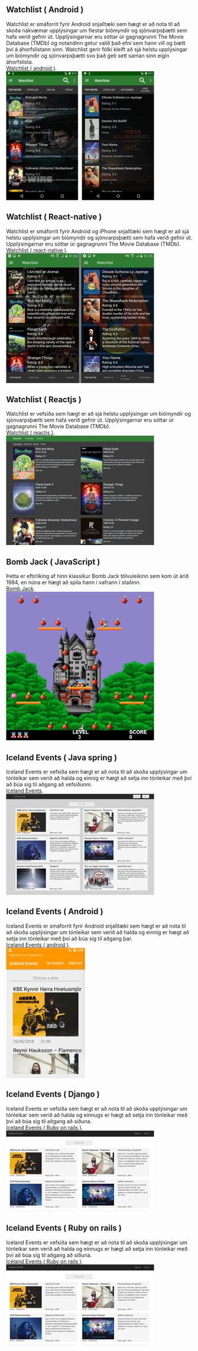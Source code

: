 ## Watchlist ( Android )
Watchlist er smáforrit fyrir Android snjalltæki sem hægt er að nota til að skoða nákvæmar upplýsingar um flestar bíómyndir og sjónvarpsþætti sem hafa verið gefnir út. Upplýsingarnar eru sóttar úr gagnagrunni The Movie Database (TMDb) og notandinn getur valið það efni sem hann vill og bætt því á áhorfslistann sinn. Watchlist gerir fólki kleift að sjá helstu upplýsingar um bíómyndir og sjónvarpsþætti svo það geti sett saman sinn eigin áhorfslista.   
[Watchlist ( android )](https://github.com/mej3hi/Watchlist-app).  
![Image](https://raw.githubusercontent.com/mej3hi/screenshot/master/small/mynd2S.PNG)

## Watchlist ( React-native )
Watchlist er smáforrit fyrir Android og iPhone snjalltæki sem hægt er að sjá helstu upplýsingar um bíómyndir og sjónvarpsþætti sem hafa verið gefnir út. Upplýsingarnar eru sóttar úr gagnagrunni The Movie Database (TMDb).  
[Watchlist ( react-native )](https://github.com/mej3hi/watchlist-react-native).  
![Image](https://raw.githubusercontent.com/mej3hi/screenshot/master/small/myndWRNS1.png) 

## Watchlist ( Reactjs )
Watchlist er vefsíða sem hægt er að sjá helstu upplýsingar um bíómyndir og sjónvarpsþætti sem hafa verið gefnir út. Upplýsingarnar eru sóttar úr gagnagrunni The Movie Database (TMDb).  
[Watchlist ( reactjs )](https://github.com/mej3hi/watchlist-reactjs).  
![Image](https://raw.githubusercontent.com/mej3hi/screenshot/master/small/myndW1S.PNG) 

## Bomb Jack ( JavaScript )
Þetta er eftirlíking af hinn klassíkur Bomb Jack tölvuleikinn sem kom út árið 1984, en núna er hægt að spila hann í vafrann í staðinn.  
[Bomb Jack](https://github.com/mej3hi/bombjack).  
![Image](https://raw.githubusercontent.com/mej3hi/screenshot/master/small/myndBJ3S.PNG) 

## Iceland Events ( Java spring )
Iceland Events er vefsíða sem hægt er að nota til að skoða upplýsingar um tónleikar sem verið að halda og einnig er hægt að setja inn tónleikar með því að búa sig til aðgang að vefsíðunni.  
[Iceland Events](https://github.com/mej3hi/tonlist).  
![Image](https://raw.githubusercontent.com/mej3hi/screenshot/master/small/myndIE1S.PNG) 

## Iceland Events ( Android )
Iceland Events er smáforrit fyrir Android snjalltæki sem hægt er að nota til að skoða upplýsingar um tónleikar sem verið að halda og einnig er hægt að setja inn tónleikar með því að búa sig til aðgang þar.  
[Iceland Events ( android )](https://github.com/mej3hi/IcelandEventsApp).  
![Image](https://raw.githubusercontent.com/mej3hi/screenshot/master/small/myndIEA1S.PNG) 

## Iceland Events ( Django )
Iceland Events er vefsíða sem hægt er að nota til að skoða upplýsingar um tónleikar sem verið að halda og einnugs er hægt að setja inn tónleikar með því að búa sig til aðgang að síðuna.    
[Iceland Events ( Ruby on rails )](https://github.com/mej3hi/IcelandEventsDjango).  
![Alt tag](https://raw.githubusercontent.com/mej3hi/screenshot/master/small/myndIER1S.png)

## Iceland Events ( Ruby on rails )
Iceland Events er vefsíða sem hægt er að nota til að skoða upplýsingar um tónleikar sem verið að halda og einnugs er hægt að setja inn tónleikar með því að búa sig til aðgang að síðuna.    
[Iceland Events ( Ruby on rails )](https://github.com/mej3hi/IcelandEventsRails).  
![Alt tag](https://raw.githubusercontent.com/mej3hi/screenshot/master/small/myndIER1S.png)


